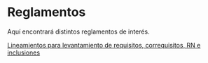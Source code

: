 # Reglamentos

Aquí encontrará distintos reglamentos de interés.

[Lineamientos para levantamiento de requisitos, correquisitos, RN e inclusiones](https://raw.githubusercontent.com/aseic/assets/master/procesos_administrativos/Lineamientos_para_Levantamiento_de_Requisitos_Correquisitos_RN_inclusiones.pdf)